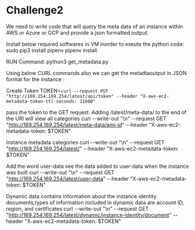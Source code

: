 # Challenge2

We need to write code that will query the meta data of an instance within AWS or Azure or GCP and provide a json formatted output. 

Install below required softwares in VM inorder to exeute the python code:
sudo pip3 install pipenv
pipenv install

RUN Command:
python3 get_metadata.py

Using below CURL commands also we can get the metadtaoutput in JSON format for the instance :

Create Token
TOKEN=`curl --request PUT "http://169.254.169.254/latest/api/token" --header "X-aws-ec2-metadata-token-ttl-seconds: 21600"` 

pass the token to the GET request. Adding /latest/meta-data/ to the end of the URI will view all categories 
curl --write-out "\n" --request GET "http://169.254.169.254/latest/meta-data/ami-id" --header "X-aws-ec2-metadata-token: $TOKEN"

Instance metadata categories
curl --write-out "\n" --request GET "http://169.254.169.254/latest/" --header "X-aws-ec2-metadata-token: $TOKEN"

Add the word user-data see the data added to user-data when the instance was built
curl --write-out "\n" --request GET "http://169.254.169.254/latest/user-data" --header "X-aws-ec2-metadata-token: $TOKEN"

Dynamic data contains information about the instance identity documents,types of information included in dynamic data are account ID, region, and certificates
curl --write-out "\n" --request GET "http://169.254.169.254/latest/dynamic/instance-identity/document" --header "X-aws-ec2-metadata-token: $TOKEN"

